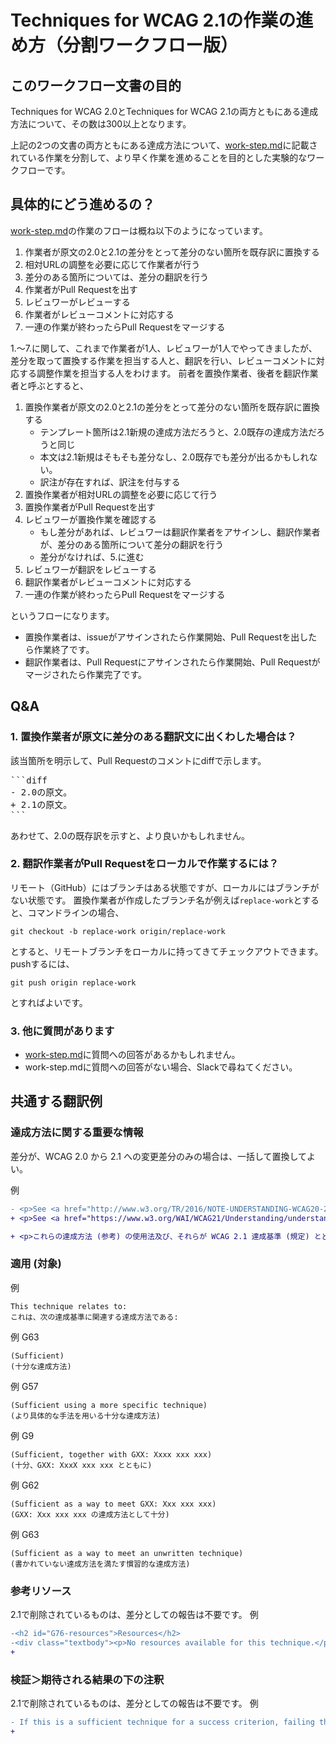 # Techniques for WCAG 2.1の作業の進め方（分割ワークフロー版）

## このワークフロー文書の目的

Techniques for WCAG 2.0とTechniques for WCAG 2.1の両方ともにある達成方法について、その数は300以上となります。

上記の2つの文書の両方ともにある達成方法について、[work-step.md](work-step.md)に記載されている作業を分割して、より早く作業を進めることを目的とした実験的なワークフローです。

## 具体的にどう進めるの？

[work-step.md](work-step.md)の作業のフローは概ね以下のようになっています。

1. 作業者が原文の2.0と2.1の差分をとって差分のない箇所を既存訳に置換する
2. 相対URLの調整を必要に応じて作業者が行う
3. 差分のある箇所については、差分の翻訳を行う
4. 作業者がPull Requestを出す
5. レビュワーがレビューする
6. 作業者がレビューコメントに対応する
7. 一連の作業が終わったらPull Requestをマージする

1.～7.に関して、これまで作業者が1人、レビュワーが1人でやってきましたが、
差分を取って置換する作業を担当する人と、翻訳を行い、レビューコメントに対応する調整作業を担当する人をわけます。
前者を置換作業者、後者を翻訳作業者と呼ぶとすると、

1. 置換作業者が原文の2.0と2.1の差分をとって差分のない箇所を既存訳に置換する
    - テンプレート箇所は2.1新規の達成方法だろうと、2.0既存の達成方法だろうと同じ
    - 本文は2.1新規はそもそも差分なし、2.0既存でも差分が出るかもしれない。
    - 訳注が存在すれば、訳注を付与する
2. 置換作業者が相対URLの調整を必要に応じて行う
3. 置換作業者がPull Requestを出す
4. レビュワーが置換作業を確認する
    - もし差分があれば、レビュワーは翻訳作業者をアサインし、翻訳作業者が、差分のある箇所について差分の翻訳を行う
    - 差分がなければ、5.に進む
5. レビュワーが翻訳をレビューする
6. 翻訳作業者がレビューコメントに対応する
7. 一連の作業が終わったらPull Requestをマージする

というフローになります。

- 置換作業者は、issueがアサインされたら作業開始、Pull Requestを出したら作業終了です。
- 翻訳作業者は、Pull Requestにアサインされたら作業開始、Pull Requestがマージされたら作業完了です。

## Q&A

### 1. 置換作業者が原文に差分のある翻訳文に出くわした場合は？

該当箇所を明示して、Pull Requestのコメントにdiffで示します。

<pre>
```diff
- 2.0の原文。
+ 2.1の原文。
```
</pre>

あわせて、2.0の既存訳を示すと、より良いかもしれません。


### 2. 翻訳作業者がPull Requestをローカルで作業するには？

リモート（GitHub）にはブランチはある状態ですが、ローカルにはブランチがない状態です。
置換作業者が作成したブランチ名が例えば`replace-work`とすると、コマンドラインの場合、

```
git checkout -b replace-work origin/replace-work
```

とすると、リモートブランチをローカルに持ってきてチェックアウトできます。pushするには、

```
git push origin replace-work
```

とすればよいです。


### 3. 他に質問があります

- [work-step.md](work-step.md)に質問への回答があるかもしれません。
- work-step.mdに質問への回答がない場合、Slackで尋ねてください。


## 共通する翻訳例
### 達成方法に関する重要な情報
差分が、WCAG 2.0 から 2.1 への変更差分のみの場合は、一括して置換してよい。

例
```diff
- <p>See <a href="http://www.w3.org/TR/2016/NOTE-UNDERSTANDING-WCAG20-20161007/understanding-techniques.html">Understanding Techniques for WCAG Success Criteria</a> for important information about the usage of these informative techniques and how they relate to the normative WCAG 2.0 success criteria. The Applicability section explains the scope of the technique, and the presence of techniques for a specific technology does not imply that the technology can be used in all situations to create content that meets WCAG 2.0.</p>
+ <p>See <a href="https://www.w3.org/WAI/WCAG21/Understanding/understanding-techniques">Understanding Techniques for WCAG Success Criteria</a> for important information about the usage of these informative techniques and how they relate to the normative WCAG 2.1 success criteria. The Applicability section explains the scope of the technique, and the presence of techniques for a specific technology does not imply that the technology can be used in all situations to create content that meets WCAG 2.1.</p>
```

```diff
+ <p>これらの達成方法 (参考) の使用法及び、それらが WCAG 2.1 達成基準 (規定) とどのように関係するかに関する重要な情報については、<a href="https://waic.jp/docs/UNDERSTANDING-WCAG20/understanding-techniques.html">WCAG 達成基準の達成方法を理解する</a>を参照のこと。適用 (対象) セクションは、その達成方法の範囲について説明しており、特定の技術に関する達成方法があるからといって、WCAG 2.1 を満たすコンテンツを作成する際に、常にその技術が使用可能であるわけではない。</p>
```

### 適用 (対象)

例
```
This technique relates to:
これは、次の達成基準に関連する達成方法である:
```
例 G63
```
(Sufficient)
(十分な達成方法)
```

例 G57
```
(Sufficient using a more specific technique)
(より具体的な手法を用いる十分な達成方法)
```

例 G9
```
(Sufficient, together with GXX: Xxxx xxx xxx)
(十分、GXX: XxxX xxx xxx とともに)
```

例 G62
```
(Sufficient as a way to meet GXX: Xxx xxx xxx)
(GXX: Xxx xxx xxx の達成方法として十分)
```

例 G63
```
(Sufficient as a way to meet an unwritten technique)
(書かれていない達成方法を満たす慣習的な達成方法)
```

### 参考リソース
2.1で削除されているものは、差分としての報告は不要です。
例
```diff
-<h2 id="G76-resources">Resources</h2>
-<div class="textbody"><p>No resources available for this technique.</p></div>
+
```


### 検証＞期待される結果の下の注釈
2.1で削除されているものは、差分としての報告は不要です。
例
```diff
- If this is a sufficient technique for a success criterion, failing this test procedure does not necessarily mean that the success criterion has not been satisfied in some other way, only that this technique has not been successfully implemented and can not be used to claim conformance.
+ 
```
